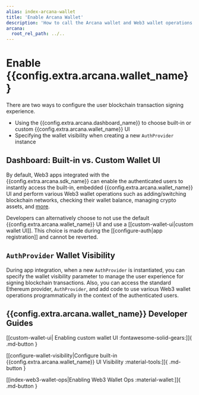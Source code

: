 ```yaml
---
alias: index-arcana-wallet
title: 'Enable Arcana Wallet'
description: 'How to call the Arcana wallet and Web3 wallet operations in an app integrated with the Arcana Auth SDK for performing wallet operations programmatically.'
arcana:
  root_rel_path: ../..
---
```


# Enable {{config.extra.arcana.wallet_name}}

There are two ways to configure the user blockchain transaction signing experience. 

* Using the {{config.extra.arcana.dashboard_name}} to choose built-in or custom {{config.extra.arcana.wallet_name}} UI
* Specifying the wallet visibility when creating a new `AuthProvider` instance

## Dashboard:  Built-in vs. Custom Wallet UI

By default, Web3 apps integrated with the {{config.extra.arcana.sdk_name}} can enable the authenticated users to instantly access the built-in, embedded {{config.extra.arcana.wallet_name}} UI and perform various Web3 wallet operations such as adding/switching blockchain networks, checking their wallet balance, managing crypto assets, and [more]({{page.meta.arcana.root_rel_path}}/concepts/anwallet/index.md).

Developers can alternatively choose to not use the default {{config.extra.arcana.wallet_name}} UI and use a [[custom-wallet-ui|custom wallet UI]]. This choice is made during the [[configure-auth|app registration]] and cannot be reverted.

## `AuthProvider` Wallet Visibility

During app integration, when a new `AuthProvider` is instantiated, you can specify the wallet visibility parameter to manage the user experience for signing blockchain transactions. Also, you can access the standard Ethereum provider, `AuthProvider`, and add code to use various Web3 wallet operations programmatically in the context of the authenticated users.

## {{config.extra.arcana.wallet_name}} Developer Guides

[[custom-wallet-ui| Enabling custom wallet UI :fontawesome-solid-gears:]]{ .md-button }

[[configure-wallet-visibility|Configure built-in {{config.extra.arcana.wallet_name}} UI Visibility :material-tools:]]{ .md-button }

[[index-web3-wallet-ops|Enabling Web3 Wallet Ops :material-wallet:]]{ .md-button }